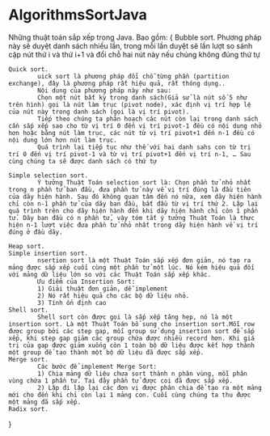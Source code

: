 # AlgorithmsSortJava
Những thuật toán sắp xếp trong Java.
Bao gồm:
{
    Bubble sort.
            Phương pháp này sẽ duyệt danh sách nhiều lần, trong mỗi lần duyệt sẽ lần lượt so sánh cặp nút thứ i và thứ i+1 và đổi chỗ hai nút này nếu chúng không đúng thứ tự

    Quick sort.
            uick sort là phương pháp đổi chỗ từng phần (partition exchange), đây là phương pháp rất hiệu quả, rất thông dụng..
            Nội dung của phương pháp này như sau:
            Chọn một nút bất kỳ trong danh sách(Giả sử là nút số 5 như trên hình) gọi là nút làm trục (pivot node), xác định vị trí hợp lệ của nút này trong danh sách (gọi là vị trí pivot).
            Tiếp theo chúng ta phân hoạch các nút còn lại trong danh sách cần sắp xếp sao cho từ vị trí 0 đến vị trí pivot-1 đều có nội dung nhỏ hơn hoặc bằng nút làm trục, các nút từ vị trí pivot+1 đến n-1 đều có nội dung lớn hơn nút làm trục.
            Quá trình lại tiếp tục như thế với hai danh sahs con từ trị trí 0 đến vị trí pivot-1 và từ vị trí pivot+1 đến vị trí n-1, … Sau cùng chúng ta sẽ được danh sách có thứ tự

    Simple selection sort.
            Ý tưởng Thuật Toán selection sort là: Chọn phần tử nhỏ nhất trong n phần tử ban đầu, đưa phần tử này về vị trí đúng là đầu tiên của dãy hiện hành. Sau đó không quan tâm đến nó nữa, xem dãy hiện hành chỉ còn n-1 phần tử của dãy ban đầu, bắt đầu từ vị trí thứ 2. Lặp lại quá trình trên cho dãy hiện hành đến khi dãy hiện hành chỉ còn 1 phần tử. Dãy ban đầu có n phần tử, vậy tóm tắt ý tưởng Thuật Toán là thực hiện n-1 lượt việc đưa phần tử nhỏ nhất trong dãy hiện hành về vị trí đúng ở đầu dãy.

    Heap sort.
    Simple insertion sort.
            nsertion sort là một Thuật Toán sắp xếp đơn giản, nó tạo ra mảng được sắp xếp cuối cùng một phần tử một lúc. Nó kém hiệu quả đối với mảng dữ liệu lớn so với các Thuật Toán sắp xếp khác.
            Ưu điểm của Insertion Sort:
            1) Giải thuật đơn giản, dễ implement
            2) Nó rất hiệu quả cho các bộ dữ liệu nhỏ.
            3) Tính ổn định cao
    Shell sort.
            Shell sort còn được gọi là sắp xếp tăng hẹp, nó là một insertion sort. Là một Thuật Toán bổ sung cho insertion sort.Mỗi row được group bởi các step gap, mỗi group sử dụng insertion sort để sắp xếp, khi step gap giảm các group chứa được nhiều record hơn. Khi giá trị của gap được giảm xuống còn 1 toàn bộ dữ liệu được kết hợp thành một group để tạo thành một bộ dữ liệu đã được sắp xếp.
    Merge sort.
            Các bước để implement Merge Sort:
            1) Chia mảng dữ liệu chưa sort thành n phân vùng, mỗi phân vùng chứa 1 phần tử. Tại đây phần tử được coi đã được sắp xếp.
            2) Lặp đi lặp lại các đơn vị được phân chia để tạo ra một mảng mới cho đến khi chỉ còn lại 1 mảng con. Cuối cùng chúng ta thu được một mảng đã sắp xếp.
    Radix sort.
}
